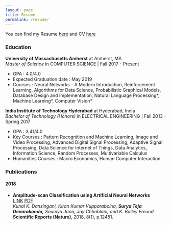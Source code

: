 ```yaml
---
layout: page
title: Resume
permalink: /resume/
---
```


You can find my Resume [here](docs/resume.pdf) and CV [here](docs/cv.pdf)

### Education
**University of Massachusetts Amherst** at Amherst, MA  
*Master of Science* in COMPUTER SCIENCE | Fall 2017 - Present  
- GPA                      : 4.0/4.0
- Expected Graduation date : May 2019
- Courses                  : Neural Networks - A Modern Introduction, Reinforcement Learning, Algorithms for Data Science, Probabilistic Graphical Models, Database Design and Implementation, Natural Language Processing\*, Machine Learning\*, Computer Vision\*

**India Institute of Technology Hyderabad** at Hyderabad, India  
*Bachelor of Technology (Honors)* in ELECTRICAL ENGINEERING | Fall 2013 - Spring 2017
- GPA                : 3.41/4.0
- Key Courses        : Pattern Recognition and Machine Learning, Image and Video Processing, Advanced Digital Signal Processing, Adaptive Signal Processing, Data Science for Internet of Things, Data Analytics, Information Science, Random Processes, Multivariable Calculus
- Humanities Courses : Macro Economics, Human Computer Interaction

### Publications
#### 2018
- **Amplitude-scan Classification using Artificial Neural Networks**  
[LINK](https://www.nature.com/articles/s41598-018-31021-4) 
[PDF](https://www.dropbox.com/s/hd5zad3u6u318xz/Scientific%20Reports%2018%3A%20Amplitude-scan%20classification%20using%20artificial%20neural%20networks.pdf?dl=0)  
*Kunal K. Dansingani, Kiran Kumar Vupparaboina,* ***Surya Teja Devarakonda,*** *Soumya Jana, Jay Chhablani, and K. Bailey Freund*
**Scientific Reports (Nature)**, 2018, 8(1), p.12451. 


